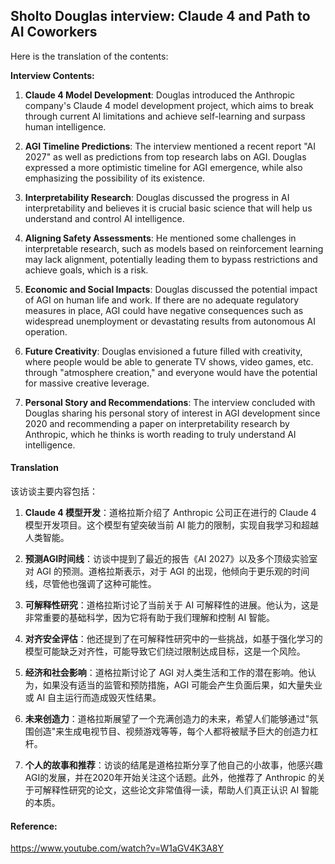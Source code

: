 ## Sholto Douglas interview: Claude 4 and Path to AI Coworkers

Here is the translation of the contents:

**Interview Contents:**

1. **Claude 4 Model Development**: Douglas introduced the Anthropic company's Claude 4 model development project, which aims to break through current AI limitations and achieve self-learning and surpass human intelligence.

2. **AGI Timeline Predictions**: The interview mentioned a recent report "AI 2027" as well as predictions from top research labs on AGI. Douglas expressed a more optimistic timeline for AGI emergence, while also emphasizing the possibility of its existence.

3. **Interpretability Research**: Douglas discussed the progress in AI interpretability and believes it is crucial basic science that will help us understand and control AI intelligence.

4. **Aligning Safety Assessments**: He mentioned some challenges in interpretable research, such as models based on reinforcement learning may lack alignment, potentially leading them to bypass restrictions and achieve goals, which is a risk.

5. **Economic and Social Impacts**: Douglas discussed the potential impact of AGI on human life and work. If there are no adequate regulatory measures in place, AGI could have negative consequences such as widespread unemployment or devastating results from autonomous AI operation.

6. **Future Creativity**: Douglas envisioned a future filled with creativity, where people would be able to generate TV shows, video games, etc. through "atmosphere creation," and everyone would have the potential for massive creative leverage.

7. **Personal Story and Recommendations**: The interview concluded with Douglas sharing his personal story of interest in AGI development since 2020 and recommending a paper on interpretability research by Anthropic, which he thinks is worth reading to truly understand AI intelligence.

#### Translation 

该访谈主要内容包括：

1. **Claude 4 模型开发**：道格拉斯介绍了 Anthropic 公司正在进行的 Claude 4 模型开发项目。这个模型有望突破当前 AI 能力的限制，实现自我学习和超越人类智能。

2. **预测AGI时间线**：访谈中提到了最近的报告《AI 2027》以及多个顶级实验室对 AGI 的预测。道格拉斯表示，对于 AGI 的出现，他倾向于更乐观的时间线，尽管他也强调了这种可能性。

3. **可解释性研究**：道格拉斯讨论了当前关于 AI 可解释性的进展。他认为，这是非常重要的基础科学，因为它将有助于我们理解和控制 AI 智能。

4. **对齐安全评估**：他还提到了在可解释性研究中的一些挑战，如基于强化学习的模型可能缺乏对齐性，可能导致它们绕过限制达成目标，这是一个风险。

5. **经济和社会影响**：道格拉斯讨论了 AGI 对人类生活和工作的潜在影响。他认为，如果没有适当的监管和预防措施，AGI 可能会产生负面后果，如大量失业或 AI 自主运行而造成毁灭性结果。

6. **未来创造力**：道格拉斯展望了一个充满创造力的未来，希望人们能够通过"氛围创造"来生成电视节目、视频游戏等等，每个人都将被赋予巨大的创造力杠杆。

7. **个人的故事和推荐**：访谈的结尾是道格拉斯分享了他自己的小故事，他感兴趣AGI的发展，并在2020年开始关注这个话题。此外，他推荐了 Anthropic 的关于可解释性研究的论文，这些论文非常值得一读，帮助人们真正认识 AI 智能的本质。

#### Reference: 

https://www.youtube.com/watch?v=W1aGV4K3A8Y